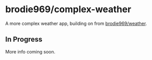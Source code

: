 # brodie969/complex-weather

A more complex weather app, building on from [brodie969/weather](https://github.com/brodie969/weather).

## In Progress

More info coming soon.
